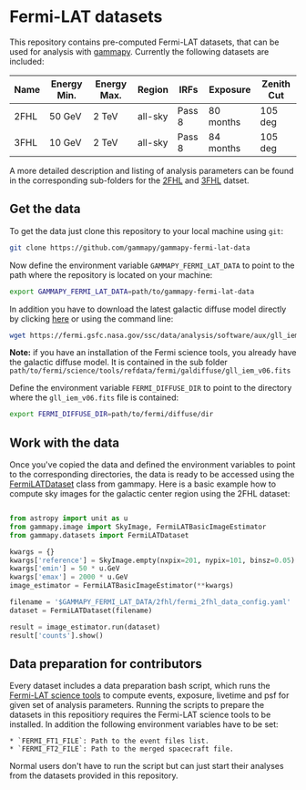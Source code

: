 # Fermi-LAT datasets

This repository contains pre-computed Fermi-LAT datasets, that can be used for
analysis with [gammapy](http://docs.gammapy.org/en/latest/). Currently the
following datasets are included:

| Name  |  Energy Min.  | Energy Max. | Region  |  IRFs  | Exposure  | Zenith Cut |
|-------|---------------|-------------|---------|--------|-----------|------------|
| 2FHL  |    50 GeV     |    2 TeV    | all-sky | Pass 8 | 80 months |   105 deg  |
| 3FHL  |    10 GeV     |    2 TeV    | all-sky | Pass 8 | 84 months |   105 deg  |

A more detailed description and listing of analysis parameters can be found
in the corresponding sub-folders for the [2FHL](2fhl/README.md) and [3FHL](3fhl/README.md)
datset.

## Get the data
To get the data just clone this repository to your local machine using `git`:

```bash
git clone https://github.com/gammapy/gammapy-fermi-lat-data
```
Now define the environment variable `GAMMAPY_FERMI_LAT_DATA` to point to the path
where the repository is located on your machine:

```bash
export GAMMAPY_FERMI_LAT_DATA=path/to/gammapy-fermi-lat-data
```

In addition you have to download the latest galactic diffuse model directly by
clicking [here](https://fermi.gsfc.nasa.gov/ssc/data/analysis/software/aux/gll_iem_v06.fits)
or using the command line:

```bash
wget https://fermi.gsfc.nasa.gov/ssc/data/analysis/software/aux/gll_iem_v06.fits path/to/fermi/diffuse/dir
```

**Note:** if you have an installation of the Fermi science tools, you already have
the galactic diffuse model. It is contained in the sub folder
`path/to/fermi/science/tools/refdata/fermi/galdiffuse/gll_iem_v06.fits`

Define the environment variable `FERMI_DIFFUSE_DIR` to point to the directory
where the `gll_iem_v06.fits` file is contained:

```bash
export FERMI_DIFFUSE_DIR=path/to/fermi/diffuse/dir
```

## Work with the data
Once you've copied the data and defined the environment variables to point to the
corresponding directories, the data is ready to be accessed using
the [FermiLATDataset](http://docs.gammapy.org/en/latest/api/gammapy.datasets.FermiLATDataset.html#gammapy.datasets.FermiLATDataset)
class from gammapy. Here is a basic example how to compute sky images for the
galactic center region using the 2FHL dataset:


```python

from astropy import unit as u
from gammapy.image import SkyImage, FermiLATBasicImageEstimator
from gammapy.datasets import FermiLATDataset

kwargs = {}
kwargs['reference'] = SkyImage.empty(nxpix=201, nypix=101, binsz=0.05)
kwargs['emin'] = 50 * u.GeV
kwargs['emax'] = 2000 * u.GeV
image_estimator = FermiLATBasicImageEstimator(**kwargs)

filename = '$GAMMAPY_FERMI_LAT_DATA/2fhl/fermi_2fhl_data_config.yaml'
dataset = FermiLATDataset(filename)

result = image_estimator.run(dataset)
result['counts'].show()
```

## Data preparation for contributors
Every dataset includes a data preparation bash script, which runs the [Fermi-LAT
science tools](https://fermi.gsfc.nasa.gov/ssc/data/analysis/) to compute
events, exposure, livetime and psf for given set of analysis parameters. Running
the scripts to prepare the datasets in this repositiory requires the Fermi-LAT
science tools to be installed. In addition the following environment variables have
to be set:

    * `FERMI_FT1_FILE`: Path to the event files list.
    * `FERMI_FT2_FILE`: Path to the merged spacecraft file.

Normal users don't have to run the script but can just start their analyses from
the datasets provided in this repository.
